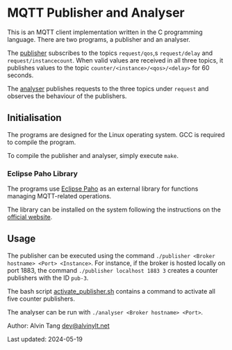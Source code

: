 # MQTT Publisher and Analyser

This is an MQTT client implementation written in the C programming language.
There are two programs, a publisher and an analyser.

The [publisher](publisher.c) subscribes to the topics `request/qos`,s
`request/delay` and `request/instancecount`. When valid values are received in
all three topics, it publishes values to the topic
`counter/<instance>/<qos>/<delay>` for 60 seconds.

The [analyser](analyser.c) publishes requests to the three topics under
`request` and observes the behaviour of the publishers.

## Initialisation

The programs are designed for the Linux operating system. GCC is required to
compile the program.

To compile the publisher and analyser, simply execute `make`.

### Eclipse Paho Library

The programs use [Eclipse Paho](https://eclipse.dev/paho/) as an external
library for functions managing MQTT-related operations.

The library can be installed on the system following the
instructions on the
[official website](https://eclipse.dev/paho/index.php?page=clients/c/index.php).

## Usage

The publisher can be executed using the command
`./publisher <Broker hostname> <Port> <Instance>`.
For instance, if the broker is hosted locally on port 1883, the command
`./publisher localhost 1883 3` creates a counter publishers with the ID `pub-3`.

The bash script [activate_publisher.sh](activate_publisher.sh) contains a
command to activate all five counter publishers.

The analyser can be run with `./analyser <Broker hostname> <Port>`.

Author: Alvin Tang <dev@alvinylt.net>

Last updated: 2024-05-19
